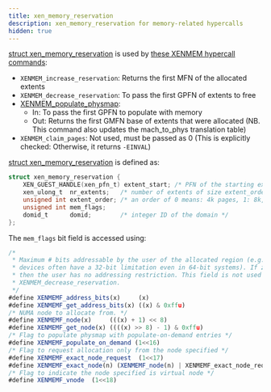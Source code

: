 ```yaml
---
title: xen_memory_reservation
description: xen_memory_reservation for memory-related hypercalls
hidden: true
---
```

[struct xen_memory_reservation](https://github.com/xen-project/xen/blob/96970b46/xen/include/public/memory.h#L46-80)
is used by
[these XENMEM hypercall commands](https://github.com/xen-project/xen/blob/96970b46/xen/include/public/memory.h#L48-59):

- `XENMEM_increase_reservation`: Returns the first MFN of the allocated extents
- `XENMEM_decrease_reservation`: To pass the first GPFN of extents to free
- [XENMEM_populate_physmap](../xc_domain_populate_physmap):
   - In: To pass the first GPFN to populate with memory
   - Out: Returns the first GMFN base of extents that were allocated
     (NB. This command also updates the mach_to_phys translation table)
- `XENMEM_claim_pages`: Not used, must be passed as 0
  (This is explicitly checked: Otherwise, it returns `-EINVAL`)

[struct xen_memory_reservation](https://github.com/xen-project/xen/blob/96970b46/xen/include/public/memory.h#L46-80)
is defined as:

```c
struct xen_memory_reservation {
    XEN_GUEST_HANDLE(xen_pfn_t) extent_start; /* PFN of the starting extent */
    xen_ulong_t  nr_extents;   /* number of extents of size extent_order */
    unsigned int extent_order; /* an order of 0 means: 4k pages, 1: 8k, etc. */
    unsigned int mem_flags;
    domid_t      domid;        /* integer ID of the domain */
};
```

The `mem_flags` bit field is accessed using:

```js
/*
 * Maximum # bits addressable by the user of the allocated region (e.g., I/O
 * devices often have a 32-bit limitation even in 64-bit systems). If zero
 * then the user has no addressing restriction. This field is not used by
 * XENMEM_decrease_reservation.
 */
#define XENMEMF_address_bits(x)     (x)
#define XENMEMF_get_address_bits(x) ((x) & 0xffu)
/* NUMA node to allocate from. */
#define XENMEMF_node(x)     (((x) + 1) << 8)
#define XENMEMF_get_node(x) ((((x) >> 8) - 1) & 0xffu)
/* Flag to populate physmap with populate-on-demand entries */
#define XENMEMF_populate_on_demand (1<<16)
/* Flag to request allocation only from the node specified */
#define XENMEMF_exact_node_request  (1<<17)
#define XENMEMF_exact_node(n) (XENMEMF_node(n) | XENMEMF_exact_node_request)
/* Flag to indicate the node specified is virtual node */
#define XENMEMF_vnode  (1<<18)
```
